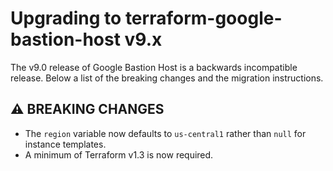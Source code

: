 # Upgrading to terraform-google-bastion-host v9.x

The v9.0 release of Google Bastion Host is a backwards incompatible release. 
Below a list of the breaking changes and the migration instructions.

## ⚠ BREAKING CHANGES

* The `region` variable now defaults to `us-central1` rather than `null` for instance templates.
* A minimum of Terraform v1.3 is now required.
